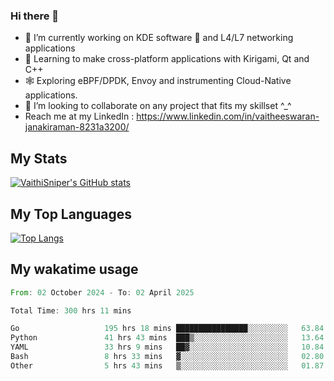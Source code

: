 ### Hi there 👋

- 🔭 I’m currently working on KDE software 💓 and L4/L7 networking applications 
- 📖 Learning to make cross-platform applications with Kirigami, Qt and C++
- 🕸️ Exploring eBPF/DPDK, Envoy and instrumenting Cloud-Native applications. 
- 👯 I’m looking to collaborate on any project that fits my skillset ^_^
- Reach me at my LinkedIn : https://www.linkedin.com/in/vaitheeswaran-janakiraman-8231a3200/

## My Stats
[![VaithiSniper's GitHub stats](https://github-readme-stats.vercel.app/api?username=VaithiSniper&hide=stars&theme=radical)](https://github.com/anuraghazra/github-readme-stats)

## My Top Languages

[![Top Langs](https://github-readme-stats.vercel.app/api/top-langs/?username=VaithiSniper&layout=compact)](https://github.com/anuraghazra/github-readme-stats)

## My wakatime usage

<!--START_SECTION:waka-->

```rust
From: 02 October 2024 - To: 02 April 2025

Total Time: 300 hrs 11 mins

Go                   195 hrs 18 mins ████████████████░░░░░░░░░   63.84 %
Python               41 hrs 43 mins  ███▒░░░░░░░░░░░░░░░░░░░░░   13.64 %
YAML                 33 hrs 9 mins   ██▓░░░░░░░░░░░░░░░░░░░░░░   10.84 %
Bash                 8 hrs 33 mins   ▓░░░░░░░░░░░░░░░░░░░░░░░░   02.80 %
Other                5 hrs 43 mins   ▒░░░░░░░░░░░░░░░░░░░░░░░░   01.87 %
```

<!--END_SECTION:waka-->
